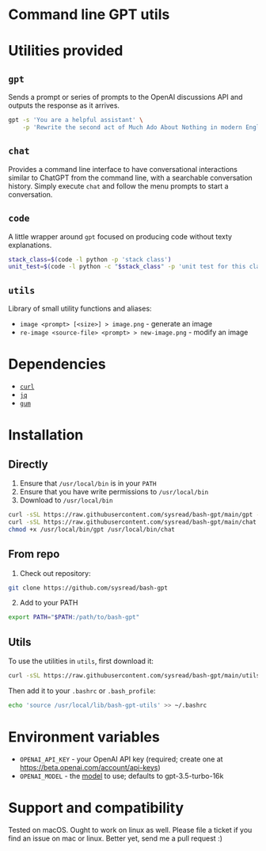 # Command line GPT utils

# Utilities provided

## `gpt`

Sends a prompt or series of prompts to the OpenAI discussions API and outputs
the response as it arrives.

```bash
gpt -s 'You are a helpful assistant' \
    -p 'Rewrite the second act of Much Ado About Nothing in modern English'
```

## `chat`

Provides a command line interface to have conversational interactions similar
to ChatGPT from the command line, with a searchable conversation history.
Simply execute `chat` and follow the menu prompts to start a conversation.

## `code`

A little wrapper around `gpt` focused on producing code without texty
explanations.

```bash
stack_class=$(code -l python -p 'stack class')
unit_test=$(code -l python -c "$stack_class" -p 'unit test for this class')
```

## `utils`

Library of small utility functions and aliases:

  - `image <prompt> [<size>] > image.png` - generate an image
  - `re-image <source-file> <prompt> > new-image.png` - modify an image

# Dependencies

- [`curl`](https://curl.se/)
- [`jq`](https://github.com/jqlang/jq)
- [`gum`](https://github.com/charmbracelet/gum)

# Installation

## Directly

1. Ensure that `/usr/local/bin` is in your `PATH`
2. Ensure that you have write permissions to `/usr/local/bin`
3. Download to `/usr/local/bin`
```bash
curl -sSL https://raw.githubusercontent.com/sysread/bash-gpt/main/gpt -o /usr/local/bin/gpt && \
curl -sSL https://raw.githubusercontent.com/sysread/bash-gpt/main/chat -o /usr/local/bin/chat && \
chmod +x /usr/local/bin/gpt /usr/local/bin/chat
```

## From repo

1. Check out repository:
```bash
git clone https://github.com/sysread/bash-gpt
```
2. Add to your PATH
```bash
export PATH="$PATH:/path/to/bash-gpt"
```

## Utils

To use the utilities in `utils`, first download it:

```bash
curl -sSL https://raw.githubusercontent.com/sysread/bash-gpt/main/utils -o /usr/local/lib/bash-gpt-utils
```

Then add it to your `.bashrc` or `.bash_profile`:
```bash
echo 'source /usr/local/lib/bash-gpt-utils' >> ~/.bashrc
```

# Environment variables

- `OPENAI_API_KEY` - your OpenAI API key (required; create one at https://beta.openai.com/account/api-keys)
- `OPENAI_MODEL` - the [model](https://platform.openai.com/docs/models) to use; defaults to gpt-3.5-turbo-16k

# Support and compatibility

Tested on macOS. Ought to work on linux as well. Please file a ticket if you
find an issue on mac or linux. Better yet, send me a pull request :)
